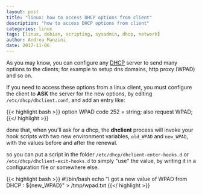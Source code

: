 ```yaml
---
layout: post
title: "linux: how to access DHCP options from client"
description: "how to access DHCP options from client"
categories: linux
tags: [linux, debian, scripting, sysadmin, dhcp, network]
author: Andrea Manzini
date: 2017-11-06
---
```




As you may know, you can configure any [DHCP](https://en.wikipedia.org/wiki/Dynamic_Host_Configuration_Protocol) server to send many options to the
clients; for example to setup dns domains, http proxy (WPAD) and so on.

If you need to access these options from a linux client, you must configure the client to **ASK** the server for the new options, by editing
  `/etc/dhcp/dhclient.conf`, and add an entry like:

{{< highlight bash >}}
option WPAD code 252 = string;
also request WPAD;
{{</ highlight >}}

done that, when you'll ask for a dhcp, the **dhclient** process will invoke your hook scripts with two new
environment variables, `old_WPAD` and `new_WPAD`, with the values before and after the renewal. 

so you can put a script in the folder `/etc/dhcp/dhclient-enter-hooks.d` or 
`/etc/dhcp/dhclient-exit-hooks.d` to simply "use" the value, by writing it in
a configuration file or somewhere else. 

{{< highlight bash >}}
#!/bin/bash
echo "I got a new value of WPAD from DHCP : ${new_WPAD}" > /tmp/wpad.txt
{{</ highlight >}}











